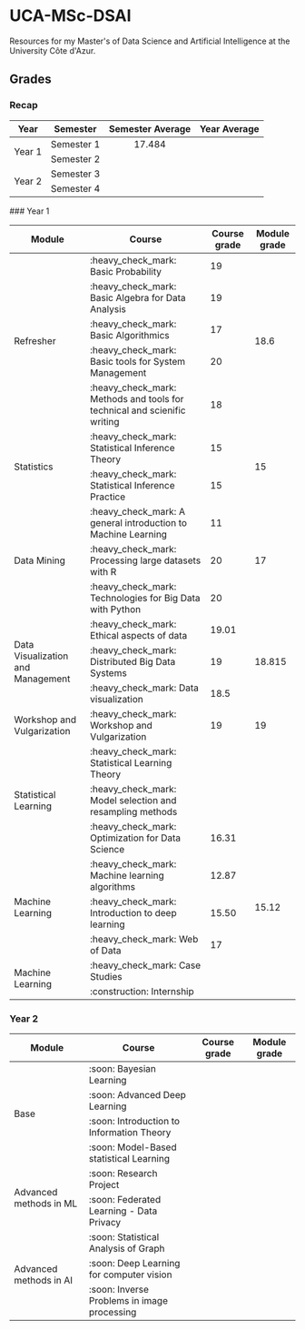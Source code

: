 # UCA-MSc-DSAI

Resources for my Master's of Data Science and Artificial Intelligence at the University Côte d'Azur.

## Grades
### Recap
<table>
  <thead>
    <th>Year</th>
    <th>Semester</th>
    <th>Semester Average</th>
    <th>Year Average</th>
  </thead>
  <tbody>
    <tr>
      <td rowspan=2>
        Year 1
      </td>
      <td>
        Semester 1
      </td>
      <td align="center">
        17.484
      </td>
      <td rowspan=2>
      </td>
    </tr>
    <tr>
      <td>
        Semester 2
      </td>
      <td align="center">
      </td>
    </tr>
    <tr>
      <td rowspan=2>
        Year 2
      </td>
      <td>
        Semester 3
      </td>
      <td align="center">
      </td>
      <td rowspan=2>
      </td>
    </tr>
    <tr>
      <td>
        Semester 4
      </td>
      <td align="center">
      </td>
    </tr>
  </tbody>
</table>
### Year 1
<table>
  <thead>
    <th>Module</th>
    <th>Course</th>
    <th>Course grade</th>
    <th>Module grade</th>
  </thead>
  <tbody>
    <tr>
      <td rowspan=5>Refresher</td>
      <td>:heavy_check_mark: Basic Probability</td>
      <td>19</td>
      <td rowspan=5>18.6</td>
    </tr>
    <tr>
      <td>:heavy_check_mark: Basic Algebra for Data Analysis</td>
      <td>19</td>
    </tr>
    <tr>
      <td>:heavy_check_mark: Basic Algorithmics</td>
      <td>17</td>
    </tr>
    <tr>
      <td>:heavy_check_mark: Basic tools for System Management </td>
      <td>20</td>
    </tr>
    <tr>
      <td>:heavy_check_mark: Methods and tools for technical and scienific writing </td>
      <td>18</td>
    </tr>
    <tr>
      <td rowspan=2>Statistics</td>
      <td>:heavy_check_mark: Statistical Inference Theory</td>
      <td>15</td>
      <td rowspan=2>15</td>
    </tr>
    <tr>
      <td>:heavy_check_mark: Statistical Inference Practice</td>
      <td>15</td>
    </tr>
    <tr>
      <td rowspan=3>Data Mining</td>
      <td>:heavy_check_mark: A general introduction to Machine Learning</td>
      <td>11</td>
      <td rowspan=3>17</td>
    </tr>
    <tr>
      <td>:heavy_check_mark: Processing large datasets with R</td>
      <td>20</td>
    </tr>
    <tr>
      <td>:heavy_check_mark: Technologies for Big Data with Python</td>
      <td>20</td>
    </tr>
    <tr>
      <td rowspan=3>Data Visualization and Management</td>
      <td>:heavy_check_mark: Ethical aspects of data</td>
      <td>19.01</td>
      <td rowspan=3>18.815</td>
    </tr>
    <tr>
      <td>:heavy_check_mark: Distributed Big Data Systems</td>
      <td>19</td>
    </tr>
    <tr>
      <td>:heavy_check_mark: Data visualization</td>
      <td>18.5</td>
    </tr>
    <tr>
      <td rowspan=1>Workshop and Vulgarization</td>
      <td>:heavy_check_mark: Workshop and Vulgarization</td>
      <td>19</td>
      <td rowspan=1>19</td>
    </tr>
    <tr>
      <td rowspan=3>Statistical Learning</td>
      <td>:heavy_check_mark: Statistical Learning Theory</td>
      <td> </td>
      <td rowspan=3> </td>
    </tr>
    <tr>
      <td>:heavy_check_mark: Model selection and resampling methods</td>
      <td> </td>
    </tr>
    <tr>
      <td>:heavy_check_mark: Optimization for Data Science</td>
      <td> 16.31 </td>
    </tr>
    <tr>
      <td rowspan=3>Machine Learning</td>
      <td>:heavy_check_mark: Machine learning algorithms</td>
      <td>12.87</td>
      <td rowspan=3>15.12</td>
    </tr>
    <tr>
      <td>:heavy_check_mark: Introduction to deep learning</td>
      <td>15.50</td>
    </tr>
    <tr>
      <td>:heavy_check_mark: Web of Data</td>
      <td>17</td>
    </tr>
    <tr>
      <td rowspan=2>Machine Learning</td>
      <td>:heavy_check_mark: Case Studies</td>
      <td> </td>
      <td rowspan=2> </td>
    </tr>
    <tr>
      <td>:construction: Internship</td>
      <td> </td>
    </tr>
  </tbody>
</table>


### Year 2

<table>
  <thead>
    <th>Module</th>
    <th>Course</th>
    <th>Course grade</th>
    <th>Module grade</th>
  </thead>
  <tbody>
    <tr>
      <td rowspan=4>Base</td>
      <td>:soon: Bayesian Learning</td>
      <td> </td>
      <td rowspan=4> </td>
    </tr>
    <td>:soon: Advanced Deep Learning</td>
    <td> </td>
    <tr>
      <td>:soon: Introduction to Information Theory</td>
      <td> </td>
    </tr>
    <tr>
      <td>:soon: Model-Based statistical Learning</td>
      <td> </td>
    </tr>
    <tr>
      <td rowspan=2>Advanced methods in ML</td>
      <td>:soon: Research Project</td>
      <td> </td>
      <td rowspan=2> </td>
    </tr>
    <tr>
      <td>:soon: Federated Learning - Data Privacy</td>
      <td> </td>
    </tr>
    <tr>
      <td rowspan=3>Advanced methods in AI</td>
      <td>:soon: Statistical Analysis of Graph</td>
      <td> </td>
      <td rowspan=3> </td>
    </tr>
    <tr>
      <td>:soon: Deep Learning for computer vision</td>
      <td> </td>
    </tr>
    <tr>
      <td>:soon: Inverse Problems in image processing</td>
      <td> </td>
    </tr>
  </tbody>
</table>